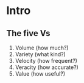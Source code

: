 # Intro

## The five Vs
1. Volume (how much?)
2. Variety (what kind?)
3. Velocity (how frequent?)
4. Veracity (how accurate?)
5. Value (how useful?)
